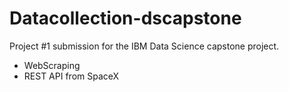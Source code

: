 ﻿# Datacollection-dscapstone

Project #1 submission for the IBM Data Science capstone project.
- WebScraping
- REST API from SpaceX
